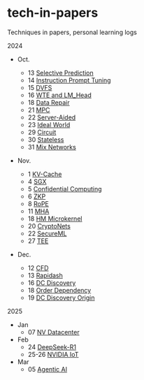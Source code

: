 # tech-in-papers
Techniques in papers, personal learning logs



2024

* Oct.
  * 13 [Selective Prediction](./2024/10/13-selective-prediction.md)
  * 14 [Instruction Prompt Tuning](./2024/10/14-instruction-prompt-tuning.md)
  * 15 [DVFS](./2024/10/15-DVFS.md)
  * 16 [WTE and LM_Head](./2024/10/16-wte-lmhead.md)
  * 18 [Data Repair](./2024/10/18-data-repair.md)
  * 21 [MPC](./2024/10/21-mpc.md)
  * 22 [Server-Aided](./2024/10/22-server-aided.md)
  * 23 [Ideal World](./2024/10/28-ideal-world.md)
  * 29 [Circuit](./2024/10/29-circuit.md)
  * 30 [Stateless](./2024/10/30-stateless.md)
  * 31 [Mix Networks](./2024/10/31-mix-networks.md)

* Nov.
  * 1 [KV-Cache](./2024/11/1-kvcache.md)
  * 4 [SGX](./2024/11/4-sgx.md)
  * 5 [Confidential Computing](./2024/11/5-confidential-comp.md)
  * 6 [ZKP](./2024/11/6-zkp.md)
  * 8 [RoPE](./2024/11/8-rope.md)
  * 11 [MHA](./2024/11/11-mha.md)
  * 18 [HM Microkernel](./2024/11/18-hm-microkernel.md)
  * 20 [CryptoNets](./2024/11/20-cryptonets.md)
  * 22 [SecureML](./2024/11/22-secureml.md)
  * 27 [TEE](./2024/11/27-tee.md)
* Dec.
  * 12 [CFD](./2024/12/12-cfd.md)
  * 13 [Rapidash](./2024/12/13-rapidash.md)
  * 16 [DC Discovery](./2024/12/16.md)
  * 18 [Order Dependency](./2024/12/18.md)
  * 19 [DC Discovery Origin](./2024/12/19.md)



2025

* Jan
  * 07 [NV Datacenter](./2025/1/07.md)
* Feb
  * 24 [DeepSeek-R1](./2025/2/24.md)
  * 25-26 [NVIDIA IoT](./2025/2/25.md)
* Mar
  * 05 [Agentic AI](./2025/3/5.md)
